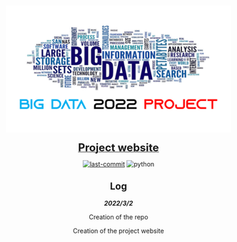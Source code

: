 





<div align="center">
  <img src="img/logo.png" width="600"/>
  <div>&nbsp;</div>
  <div align="center">
  <b><a href="https://preminstrel.github.io/big-data-2022-project/"><font size="5">Project website</font></a></b>
</div>

[![last-commit](https://img.shields.io/github/last-commit/preminstrel/big-data-2022-project)](../../graphs/commit-activity) <img alt="python" src="https://img.shields.io/badge/-Python-74787a?style=flat-square&logo=python&logoColor=white" />


## Log
***2022/3/2*** 

Creation of the repo

Creation of the project website



